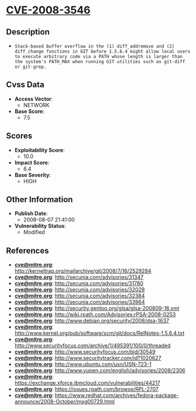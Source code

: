 
# [CVE-2008-3546](https://cve.mitre.org/cgi-bin/cvename.cgi?name=CVE-2008-3546)

## Description

- `Stack-based buffer overflow in the (1) diff_addremove and (2) diff_change functions in GIT before 1.5.6.4 might allow local users to execute arbitrary code via a PATH whose length is larger than the system's PATH_MAX when running GIT utilities such as git-diff or git-grep.`

## Cvss Data

- **Access Vector**:
  - NETWORK
- **Base Score**:
  - 7.5

## Scores

- **Exploitability Score**:
  - 10.0
- **Impact Score**:
  - 6.4
- **Base Severity**:
  - HIGH

## Other Information

- **Publish Date**:
  - 2008-08-07 21:41:00
- **Vulnerability Status**:
  - Modified

## References

- **cve@mitre.org**: http://kerneltrap.org/mailarchive/git/2008/7/16/2529284
- **cve@mitre.org**: http://secunia.com/advisories/31347
- **cve@mitre.org**: http://secunia.com/advisories/31780
- **cve@mitre.org**: http://secunia.com/advisories/32029
- **cve@mitre.org**: http://secunia.com/advisories/32384
- **cve@mitre.org**: http://secunia.com/advisories/33964
- **cve@mitre.org**: http://security.gentoo.org/glsa/glsa-200809-16.xml
- **cve@mitre.org**: http://wiki.rpath.com/Advisories:rPSA-2008-0253
- **cve@mitre.org**: http://www.debian.org/security/2008/dsa-1637
- **cve@mitre.org**: http://www.kernel.org/pub/software/scm/git/docs/RelNotes-1.5.6.4.txt
- **cve@mitre.org**: http://www.securityfocus.com/archive/1/495391/100/0/threaded
- **cve@mitre.org**: http://www.securityfocus.com/bid/30549
- **cve@mitre.org**: http://www.securitytracker.com/id?1020627
- **cve@mitre.org**: http://www.ubuntu.com/usn/USN-723-1
- **cve@mitre.org**: http://www.vupen.com/english/advisories/2008/2306
- **cve@mitre.org**: https://exchange.xforce.ibmcloud.com/vulnerabilities/44217
- **cve@mitre.org**: https://issues.rpath.com/browse/RPL-2707
- **cve@mitre.org**: https://www.redhat.com/archives/fedora-package-announce/2008-October/msg00729.html
